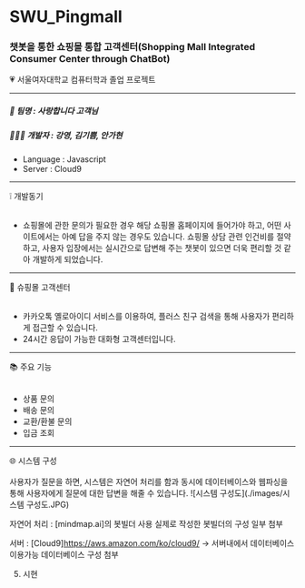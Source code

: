 # SWU_Pingmall
### 챗봇을 통한 쇼핑몰 통합 고객센터(Shopping Mall Integrated Consumer Center through ChatBot)
:heartpulse: 서울여자대학교 컴퓨터학과 졸업 프로젝트

---

##### :tulip: 팀명 : 사랑합니다 고객님
##### :family_woman_girl_girl: 개발자 : 강영, 김기쁨, 안가현

- Language : Javascript<br>
- Server : Cloud9

---
:grey_exclamation: 개발동기<br><br>
- 쇼핑몰에 관한 문의가 필요한 경우 해당 쇼핑몰 홈페이지에 들어가야 하고, 어떤 사이트에서는 아예 답을 주지 않는 경우도 있습니다. 쇼핑몰 상담 관련 인건비를 절약하고, 사용자 입장에서는 실시간으로 답변해 주는 챗봇이 있으면 더욱 편리할 것 같아 개발하게 되었습니다.

---
:dress: 슈핑몰 고객센터<br><br>
- 카카오톡 옐로아이디 서비스를 이용하여, 플러스 친구 검색을 통해 사용자가 편리하게 접근할 수 있습니다.<br>
- 24시간 응답이 가능한 대화형 고객센터입니다.

---
:books: 주요 기능<br><br>
- 상품 문의<br>
- 배송 문의<br>
- 교환/환불 문의<br>
- 입금 조회<br>

---
:globe_with_meridians: 시스템 구성<br><br>
사용자가 질문을 하면, 시스템은 자연어 처리를 함과 동시에 데이터베이스와 웹파싱을 통해 사용자에게 질문에 대한 답변을 해줄 수 있습니다.
![시스템 구성도](./images/시스템 구성도.JPG)

자연어 처리 : [mindmap.ai]의 봇빌더 사용
실제로 작성한 봇빌더의 구성 일부 첨부

서버 : [Cloud9]https://aws.amazon.com/ko/cloud9/ -> 서버내에서 데이터베이스 이용가능
데이터베이스 구성 첨부

5. 시현




